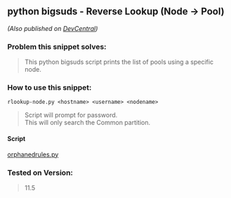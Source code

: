 ## **python bigsuds - Reverse Lookup (Node -> Pool)** ##
*(Also published on [DevCentral](https://devcentral.f5.com/codeshare/python-bigsuds-reverse-lookup-node-gt-pool))*
### **Problem this snippet solves:** ###

> This python bigsuds script prints the list of pools using a specific node.

### **How to use this snippet:** ###
    rlookup-node.py <hostname> <username> <nodename>
> Script will prompt for password.  
> This will only search the Common partition.

#### **Script** ####
[orphanedrules.py](https://github.com/buzzsurfr/f5-bigsuds-utils/blob/master/rlookup-node.py)
### Tested on Version: ###
> 11.5
